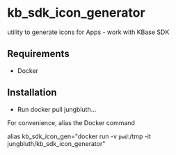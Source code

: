 # kb_sdk_icon_generator
utility to generate icons for Apps - work with KBase SDK

## Requirements
* Docker

## Installation
* Run docker pull jungbluth...

For convenience, alias the Docker command

alias kb_sdk_icon_gen="docker run -v `pwd`:/tmp -it jungbluth/kb_sdk_icon_generator"